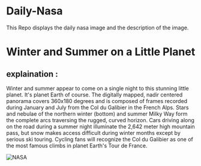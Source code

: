 # Daily-Nasa

This Repo displays the daily nasa image and the description of the image.

<!--NASA-->
# Winter and Summer on a Little Planet
## explaination :

Winter and summer appear to come on a single night to this stunning little planet. It's planet Earth of course. The digitally mapped, nadir centered panorama covers 360x180 degrees and is composed of frames recorded during January and July from the Col du Galibier in the French Alps. Stars and nebulae of the northern winter (bottom) and summer Milky Way form the complete arcs traversing the rugged, curved horizon. Cars driving along on the road during a summer night illuminate the 2,642 meter high mountain pass, but snow makes access difficult during winter months except by serious ski touring. Cycling fans will recognize the Col du Galibier as one of the most famous climbs in planet Earth's Tour de France.

![NASA](https://apod.nasa.gov/apod/image/2411/LittleplanetGalibier-CamilleNIEL1024.jpg)
<!--/NASA-->